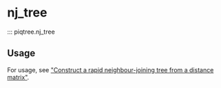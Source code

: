 # nj_tree

::: piqtree.nj_tree

## Usage

For usage, see ["Construct a rapid neighbour-joining tree from a distance matrix"](../../quickstart/construct_nj_tree.md).
